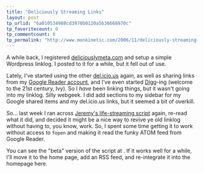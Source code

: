 ```yaml
---
title: "Deliciously Streaming Links"
layout: post
tp_urlid: "6a010534988cd3970b0120a5b36668970c"
tp_favoritecount: 0
tp_commentcount: 0
tp_permalink: "http://www.monkinetic.com/2006/11/deliciously-streaming-links.html"
---
```

A while back, I registered [deliciouslymeta.com](http://deliciouslymeta.com) and setup a simple Wordpress linklog. I posted to it for a while, but it fell out of use.

Lately, I&#39;ve started using the other [del.icio.us](http://del.icio.us/redmonk) again, as well as sharing links from my [Google Reader account](http://www.google.com/reader/shared/00577831296247389935), and I&#39;ve even started [Digg](http://digg.com/users/redmonk/dugg)-ing (welcome to the 21st century, Ivy). So I *have* been linking things, but it wasn&#39;t going into my linklog. Silly webgeek. I did add sections to my sidebar for my Google shared items and my del.icio.us links, but it seemed a bit of overkill.

So... last week I ran across [Jeremy&#39;s life-streaming script](http://adactio.com/journal/1202/) again, re-read what it did, and decided it might be a nice way to revive ye old linklog without having to, you know, work. So, I spent some time getting it to work without access to <code>fopen</code> and making it read the funky ATOM feed from Google Reader.

You can see the &quot;beta&quot; version of the script at . If it works well for a while, I&#39;ll move it to the home page, add an RSS feed, and re-integrate it into the homepage here.
